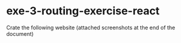 # exe-3-routing-exercise-react
Crate the following website (attached screenshots at the end of the document)
